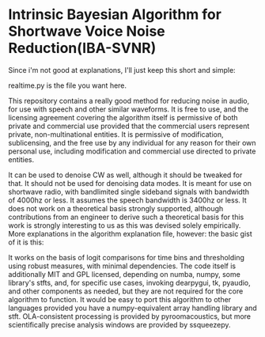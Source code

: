 # Intrinsic Bayesian Algorithm for Shortwave Voice Noise Reduction(IBA-SVNR) 
Since i'm not good at explanations, I'll just keep this short and simple:

realtime.py is the file you want here. 

This repository contains a really good method for reducing noise in audio, for use with speech and other similar waveforms.
It is free to use, and the licensing agreement covering the algorithm itself is permissive of both private and commercial use provided 
that the commercial users represent private, non-multinational entities. It is permissive of modification, sublicensing, and the free use
by any individual for any reason for their own personal use, including modification and commercial use directed to private entities.

It can be used to denoise CW as well, although it should be tweaked for that. It should not be used for denoising data modes.
It is meant for use on shortwave radio, with bandlimited single sideband signals with bandwidth of 4000hz or less.
It assumes the speech bandwidth is 3400hz or less. It does not work on a theoretical basis strongly supported, although 
contributions from an engineer to derive such a theoretical basis for this work is strongly interesting to us as this was devised solely empirically.
More explanations in the algorithm explanation file, however: the basic gist of it is this:

It works on the basis of logit comparisons for time bins and thresholding using robust measures, with minimal dependencies.
The code itself is additionally MIT and GPL licensed, depending on numba, numpy, some library's stfts, and, for specific use cases,
invoking dearpygui, tk, pyaudio, and other components as needed, but they are not required for the core algorithm to function.
It would be easy to port this algorithm to other languages provided you have a numpy-equivalent array handling library and stft.
OLA-consistent processing is provided by pyroomacoustics, but more scientifically precise analysis windows are provided by ssqueezepy.




